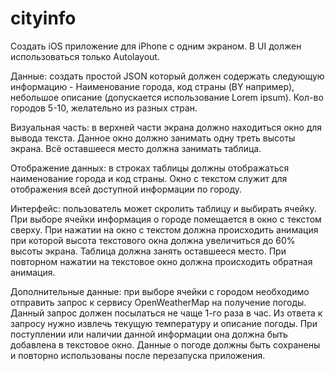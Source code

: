 # cityinfo
 Создать iOS приложение для iPhone с одним экраном. В UI должен использоваться только Autolayout.
 
 Данные: создать простой JSON который должен содержать следующую информацию - Наименование города, код страны (BY например), небольшое описание (допускается использование Lorem ipsum). Кол-во городов 5-10, желательно из разных стран.
 
 Визуальная часть: в верхней части экрана должно находиться окно для вывода текста. Данное окно должно занимать одну треть высоты экрана. Всё оставшееся место должна занимать таблица.
 
 Отображение данных: в строках таблицы должны отображаться наименование города и код страны. Окно с текстом служит для отображения всей доступной информации по городу.
 
 Интерфейс: пользователь может скролить таблицу и выбирать ячейку. При выборе ячейки информация о городе помещается в окно с текстом сверху. При нажатии на окно с текстом должна происходить анимация при которой высота текстового окна должна увеличиться до 60% высоты экрана. Таблица должна занять оставшееся место. При повторном нажатии на текстовое окно должна происходить обратная анимация.
 
 Дополнительные данные: при выборе ячейки с городом необходимо отправить запрос к сервису OpenWeatherMap на получение погоды. Данный запрос должен посылаться не чаще 1-го раза в час. Из ответа к запросу нужно извлечь текущую температуру и описание погоды. При поступлении или наличии данной информации она должна быть добавлена в текстовое окно. Данные о погоде должны быть сохранены и повторно использованы после перезапуска приложения.
